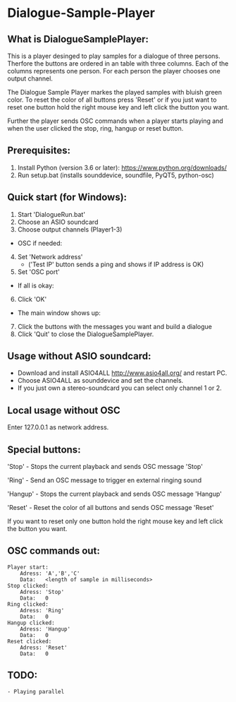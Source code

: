 # Dialogue-Sample-Player

What is DialogueSamplePlayer:
-----------------------------

This is a player desinged to play samples for a dialogue of three persons.
Therfore the buttons are ordered in an table with three columns. Each of the 
columns represents one person. For each person the player chooses one output 
channel.

The Dialogue Sample Player markes the played samples with bluish green color.
To reset the color of all buttons press 'Reset' or if you just want to reset one
button hold the right mouse key and left click the button you want.

Further the player sends OSC commands when a player starts playing and when the 
user clicked the stop, ring, hangup or reset button.

Prerequisites:
------------
1. Install Python (version 3.6 or later): https://www.python.org/downloads/
2. Run setup.bat (installs sounddevice, soundfile, PyQT5, python-osc)

Quick start (for Windows):
------------
1. Start 'DialogueRun.bat'
2. Choose an ASIO soundcard
3. Choose output channels (Player1-3)
- OSC if needed:
4. Set 'Network address' 
	- ('Test IP' button sends a ping and shows if IP address is OK)
5. Set 'OSC port'
- If all is okay:
6. Click 'OK'
- The main window shows up:
7. Click the buttons with the messages you want and build a dialogue
8. Click 'Quit' to close the DialogueSamplePlayer.

Usage without ASIO soundcard:
------------
* Download and install ASIO4ALL http://www.asio4all.org/ and restart PC.
* Choose ASIO4ALL as sounddevice and set the channels.
* If you just own a stereo-soundcard you can select only channel 1 or 2.

Local usage without OSC
------------
Enter 127.0.0.1 as network address.


Special buttons:
----------------

'Stop'		- Stops the current playback and sends OSC message 'Stop'

'Ring'		- Send an OSC message to trigger en external ringing sound

'Hangup'	- Stops the current playback and sends OSC message 'Hangup'

'Reset'		- Reset the color of all buttons and sends OSC message 'Reset'

If you want to reset only one button hold the right mouse key and left click 
the button you want.


OSC commands out: 
-----------------

    Player start: 
        Adress: 'A','B','C'
        Data:   <length of sample in milliseconds>
    Stop clicked:
        Adress: 'Stop'
        Data:   0
    Ring clicked:
        Adress: 'Ring'
        Data:   0
    Hangup clicked:
        Adress: 'Hangup'
        Data:   0
    Reset clicked:
        Adress: 'Reset'
        Data:   0


TODO:
----- 
	- Playing parallel



